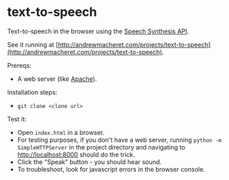 # text-to-speech

Text-to-speech in the browser using the [Speech Synthesis API](https://developer.mozilla.org/en-US/docs/Web/API/Web_Speech_API).

See it running at [http://andrewmacheret.com/projects/text-to-speech](http://andrewmacheret.com/projects/text-to-speech).

Prereqs:
* A web server (like [Apache](https://httpd.apache.org/)).

Installation steps:
* `git clone <clone url>`

Test it:
* Open `index.html` in a browser.
 * For testing purposes, if you don't have a web server, running `python -m SimpleHTTPServer` in the project directory and navigating to [http://localhost:8000](http://localhost:8000) should do the trick.
* Click the "Speak" button - you should hear sound.
* To troubleshoot, look for javascript errors in the browser console.

